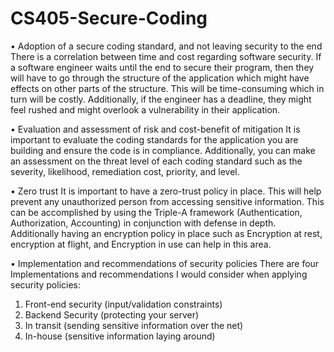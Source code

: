 # CS405-Secure-Coding

•	Adoption of a secure coding standard, and not leaving security to the end
There is a correlation between time and cost regarding software security. If a software engineer waits until the end to secure their program, then they will have to go through the structure of the application which might have effects on other parts of the structure. This will be time-consuming which in turn will be costly. Additionally, if the engineer has a deadline, they might feel rushed and might overlook a vulnerability in their application. 

•	Evaluation and assessment of risk and cost-benefit of mitigation
It is important to evaluate the coding standards for the application you are building and ensure the code is in compliance. Additionally, you can make an assessment on the threat level of each coding standard such as the severity, likelihood, remediation cost, priority, and level. 

•	Zero trust
It is important to have a zero-trust policy in place. This will help prevent any unauthorized person from accessing sensitive information. This can be accomplished by using the Triple-A framework (Authentication, Authorization, Accounting) in conjunction with defense in depth. Additionally having an encryption policy in place such as Encryption at rest, encryption at flight, and Encryption in use can help in this area.  

•	Implementation and recommendations of security policies
There are four Implementations and recommendations I would consider when applying security policies:
1.	Front-end security (input/validation constraints)
2.	Backend Security (protecting your server)
3.	In transit (sending sensitive information over the net)
4.	In-house (sensitive information laying around)
